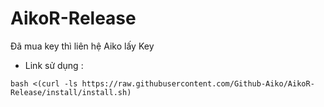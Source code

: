 # AikoR-Release

Đã mua key thì liên hệ Aiko lấy Key 

- Link sử dụng : 
```
bash <(curl -ls https://raw.githubusercontent.com/Github-Aiko/AikoR-Release/install/install.sh)
```

